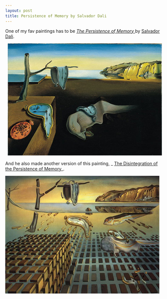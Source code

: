 ```yaml
---
layout: post
title: Persistence of Memory by Salvador Dali
---
```


One of my fav paintings has to be [_The Persistence of Memory_ ](http://en.wikipedia.org/wiki/The_Persistence_of_Memory)by [Salvador Dali](http://en.wikipedia.org/wiki/Salvador_Dal%C3%AD).

  ![](/img/dali1.jpg)

And he also made another version of this painting, _ [The Disintegration of the Persistence of Memory](http://en.wikipedia.org/wiki/The_Disintegration_of_the_Persistence_of_Memory)_.

![](/img/dali2.jpg)
